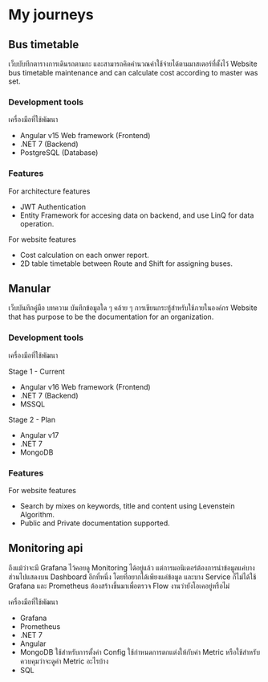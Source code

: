 # My journeys

## Bus timetable

เว็บบับทึกตารางการเดินรถตามกะ และสามารถคิดคำนวณค่าใช้จ่ายได้ตามมาสเตอร์ที่ตั้งไว้
Website bus timetable maintenance and can calculate cost according to master was set.

### Development tools

เครื่องมือที่ใช้พัฒนา

- Angular v15 Web framework (Frontend)
- .NET 7 (Backend)
- PostgreSQL (Database)

### Features

For architecture features

- JWT Authentication
- Entity Framework for accesing data on backend, and use LinQ for data operation.

For website features

- Cost calculation on each onwer report.
- 2D table timetable between Route and Shift for assigning buses.

## Manular

เว็บบันทึกคู่มือ บทความ บันทึกข้อมูลใด ๆ คล้าย ๆ การเขียนกระทู้สำหรับใช้ภายในองค์กร
Website that has purpose to be the documentation for an organization.

### Development tools

เครื่องมือที่ใช้พัฒนา

Stage 1 - Current

- Angular v16 Web framework (Frontend)
- .NET 7 (Backend)
- MSSQL

Stage 2 - Plan

- Angular v17
- .NET 7
- MongoDB

### Features

For website features

- Search by mixes on keywords, title and content using Levenstein Algorithm.
- Public and Private documentation supported.

## Monitoring api

ถึงแม้ว่าจะมี Grafana ไว้คอยดู Monitoring ได้อยู่แล้ว แต่การมอนิเตอร์ต้องการนำข้อมูลแค่บางส่วนไปแสดงบน Dashboard อีกที่หนึ่ง
โดยที่อยากได้เพียงแค่ข้อมูล และบาง Service ก็ไม่ได้ใช้ Grafana และ Prometheus ต้องสร้างขึ้นมาเพื่อตรวจ Flow งานว่ายังโอเคอยู่หรือไม่

เครื่องมือที่ใช้พัฒนา

- Grafana
- Prometheus
- .NET 7
- Angular
- MongoDB ใช้สำหรับการตั้งค่า Config ใช้กำหนดการตกแต่งให้กับค่า Metric หรือใช้สำหรับควบคุมว่าจะดูค่า Metric อะไรบ้าง
- SQL
